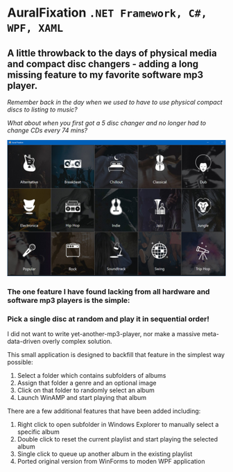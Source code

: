 # AuralFixation `.NET Framework, C#, WPF, XAML`

## A little throwback to the days of physical media and compact disc changers - adding a long missing feature to my favorite software mp3 player.

*Remember back in the day when we used to have to use physical compact discs to listing to music?*

*What about when you first got a 5 disc changer and no longer had to change CDs every 74 mins?*


![AuralFixation](https://raw.githubusercontent.com/DesignedSimplicity/AuralFixation/master/AuralFixation.png)

### The one feature I have found lacking from all hardware and software mp3 players is the simple:

### Pick a single disc at random and play it in sequential order!

I did not want to write yet-another-mp3-player, nor make a massive meta-data-driven overly complex solution.

This small application is designed to backfill that feature in the simplest way possible:

1.	Select a folder which contains subfolders of albums
2.	Assign that folder a genre and an optional image
3.	Click on that folder to randomly select an album
4.	Launch WinAMP and start playing that album

There are a few additional features that have been added including:

1. Right click to open subfolder in Windows Explorer to manually select a specific album
2. Double click to reset the current playlist and start playing the selected album
3. Single click to queue up another album in the existing playlist
4. Ported original version from WinForms to moden WPF application
